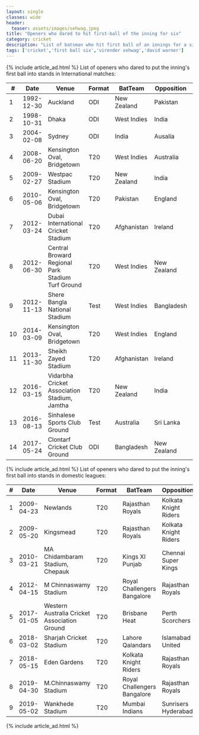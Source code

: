 ```yaml
---
layout: single
classes: wide
header:
  teaser: assets/images/sehwag.jpeg
title: "Openers who dared to hit first-ball of the inning for six"
category: cricket
description: "List of batsman who hit first ball of an innings for a six. Dwayne Smith did it twice"
tags: ['cricket','first ball six','virender sehwag','david warner']
--- 
```

{% include article_ad.html %}
List of openers who dared to put the inning's first ball into stands in International matches:

| #  | Date       | Venue                                             | Format | BatTeam     | Opposition  | Batsman          | Bowler        | Link                                                                                                         |
|----|------------|---------------------------------------------------|--------|-------------|-------------|------------------|---------------|--------------------------------------------------------------------------------------------------------------|
| 1  | 1992-12-30 | Auckland                                          | ODI    | New Zealand | Pakistan    | Mark Greatbatch  | Wasim Akram   | <a href="https://www.espncricinfo.com/series/16461/scorecard/64410/new-zealand-vs-pakistan-3rd-odi-pakistan-tour-of-new-zealand-1992-93" target="_blank">link</a>|
| 2 | 1998-10-31 | Dhaka | ODI | West Indies | India | Philo Wallace | Javagal Srinath | <a href="https://www.espncricinfo.com/series/8037/scorecard/66168/india-vs-west-indies-2nd-sf-wills-international-cup-1998-99" target="_blank">link</a>|
| 3 | 2004-02-08 |  Sydney | ODI | India | Ausalia | Virender Sehwag | Jason Gillespie | <a href="https://www.espncricinfo.com/series/8531/scorecard/65656/australia-vs-india-2nd-final-vb-series-2003-04" target="_blank">link</a>|
| 4  | 2008-06-20 | Kensington Oval, Bridgetown                       | T20    | West Indies | Australia   | XM Marshall      | B Lee         | <a href="https://www.google.com/search?q=West Indies vs Australia T20 2008-06-20" target="_blank">link</a>   |
| 5  | 2009-02-27 | Westpac Stadium                                   | T20    | New Zealand | India       | JD Ryder         | IK Pathan     | <a href="https://www.google.com/search?q=New Zealand vs India T20 2009-02-27" target="_blank">link</a>       |
| 6  | 2010-05-06 | Kensington Oval, Bridgetown                       | T20    | Pakistan    | England     | Kamran Akmal     | RJ Sidebottom | <a href="https://www.google.com/search?q=Pakistan vs England T20 2010-05-06" target="_blank">link</a>        |
| 7  | 2012-03-24 | Dubai International Cricket Stadium               | T20    | Afghanistan | Ireland     | Karim Sadiq      | WB Rankin     | <a href="https://www.google.com/search?q=Afghanistan vs Ireland T20 2012-03-24" target="_blank">link</a>     |
| 8  | 2012-06-30 | Central Broward Regional Park Stadium Turf Ground | T20    | West Indies | New Zealand | DR Smith         | NL McCullum   | <a href="https://www.google.com/search?q=West Indies vs New Zealand T20 2012-06-30" target="_blank">link</a> |
| 9  | 2012-11-13 | Shere Bangla National Stadium                     | Test   | West Indies | Bangladesh  | CH Gayle         | Sohag Gazi    | <a href="https://www.google.com/search?q=West Indies vs Bangladesh Test 2012-11-13" target="_blank">link</a> |
| 10 | 2014-03-09 | Kensington Oval, Bridgetown                       | T20    | West Indies | England     | DR Smith         | SCJ Broad     | <a href="https://www.google.com/search?q=West Indies vs England T20 2014-03-09" target="_blank">link</a>     |
| 11 | 2013-11-30 | Sheikh Zayed Stadium                              | T20    | Afghanistan | Ireland     | Mohammad Shahzad | MC Sorensen   | <a href="https://www.google.com/search?q=Afghanistan vs Ireland T20 2013-11-30" target="_blank">link</a>     |
| 12 | 2016-03-15 | Vidarbha Cricket Association Stadium, Jamtha      | T20    | New Zealand | India       | MJ Guptill       | R Ashwin      | <a href="https://www.google.com/search?q=New Zealand vs India T20 2016-03-15" target="_blank">link</a>       |
| 13 | 2016-08-13 | Sinhalese Sports Club Ground                      | Test   | Australia   | Sri Lanka   | DA Warner        | MDK Perera    | <a href="https://www.google.com/search?q=Australia vs Sri Lanka Test 2016-08-13" target="_blank">link</a>    |
| 14 | 2017-05-24 | Clontarf Cricket Club Ground                      | ODI    | Bangladesh  | New Zealand | Tamim Iqbal      | JS Patel      | <a href="https://www.google.com/search?q=Bangladesh vs New Zealand ODI 2017-05-24" target="_blank">link</a>  |

{% include article_ad.html %}
List of openers who dared to put the inning's first ball into stands in domestic leagues:

| # | Date       | Venue                                        | Format | BatTeam                     | Opposition            | Batsman          | Bowler         | Link                                                                                                                              |
|---|------------|----------------------------------------------|--------|-----------------------------|-----------------------|------------------|----------------|-----------------------------------------------------------------------------------------------------------------------------------|
| 1 | 2009-04-23 | Newlands                                     | T20    | Rajasthan Royals            | Kolkata Knight Riders | YK Pathan        | BAW Mendis     | <a href="https://www.google.com/search?q=Rajasthan Royals vs Kolkata Knight Riders T20 2009-04-23" target="_blank">link</a>       |
| 2 | 2009-05-20 | Kingsmead                                    | T20    | Rajasthan Royals            | Kolkata Knight Riders | NV Ojha          | BJ Hodge       | <a href="https://www.google.com/search?q=Rajasthan Royals vs Kolkata Knight Riders T20 2009-05-20" target="_blank">link</a>       |
| 3 | 2010-03-21 | MA Chidambaram Stadium, Chepauk              | T20    | Kings XI Punjab             | Chennai Super Kings   | DPMD Jayawardene | M Muralitharan | <a href="https://www.google.com/search?q=Kings XI Punjab vs Chennai Super Kings T20 2010-03-21" target="_blank">link</a>          |
| 4 | 2012-04-15 | M Chinnaswamy Stadium                        | T20    | Royal Challengers Bangalore | Rajasthan Royals      | MA Agarwal       | J Botha        | <a href="https://www.google.com/search?q=Royal Challengers Bangalore vs Rajasthan Royals T20 2012-04-15" target="_blank">link</a> |
| 5 | 2017-01-05 | Western Australia Cricket Association Ground | T20    | Brisbane Heat               | Perth Scorchers       | JJ Peirson       | DJ Willey      | <a href="https://www.google.com/search?q=Brisbane Heat vs Perth Scorchers T20 2017-01-05" target="_blank">link</a>                |
| 6 | 2018-03-02 | Sharjah Cricket Stadium                      | T20    | Lahore Qalandars            | Islamabad United      | BB McCullum      | Mohammad Sami  | <a href="https://www.google.com/search?q=Lahore Qalandars vs Islamabad United T20 2018-03-02" target="_blank">link</a>            |
| 7 | 2018-05-15 | Eden Gardens                                 | T20    | Kolkata Knight Riders       | Rajasthan Royals      | SP Narine        | K Gowtham      | <a href="https://www.google.com/search?q=Kolkata Knight Riders vs Rajasthan Royals T20 2018-05-15" target="_blank">link</a>       |
| 8 | 2019-04-30 | M.Chinnaswamy Stadium                        | T20    | Royal Challengers Bangalore | Rajasthan Royals      | V Kohli          | VR Aaron       | <a href="https://www.google.com/search?q=Royal Challengers Bangalore vs Rajasthan Royals T20 2019-04-30" target="_blank">link</a> |
| 9 | 2019-05-02 | Wankhede Stadium                             | T20    | Mumbai Indians              | Sunrisers Hyderabad   | HH Pandya        | Rashid Khan    | <a href="https://www.google.com/search?q=Mumbai Indians vs Sunrisers Hyderabad T20 2019-05-02" target="_blank">link</a>           |

{% include article_ad.html %}